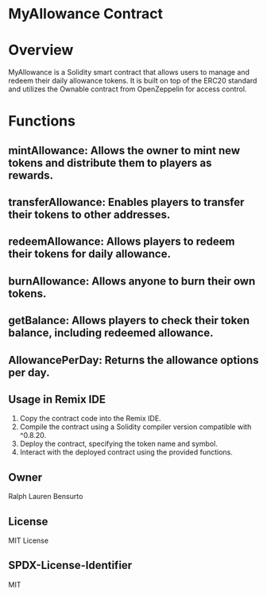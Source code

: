 # MyAllowance Contract

# Overview
MyAllowance is a Solidity smart contract that allows users to manage and redeem their daily allowance tokens. It is built on top of the ERC20 standard and utilizes the Ownable contract from OpenZeppelin for access control.

# Functions
## **mintAllowance**: Allows the owner to mint new tokens and distribute them to players as rewards.
## **transferAllowance**: Enables players to transfer their tokens to other addresses.
## **redeemAllowance**: Allows players to redeem their tokens for daily allowance.
## **burnAllowance**: Allows anyone to burn their own tokens.
## **getBalance**: Allows players to check their token balance, including redeemed allowance.
## **AllowancePerDay**: Returns the allowance options per day.

## Usage in Remix IDE
1. Copy the contract code into the Remix IDE.
2. Compile the contract using a Solidity compiler version compatible with ^0.8.20.
3. Deploy the contract, specifying the token name and symbol.
4. Interact with the deployed contract using the provided functions.

## Owner
Ralph Lauren Bensurto

## License
MIT License

## SPDX-License-Identifier
MIT


